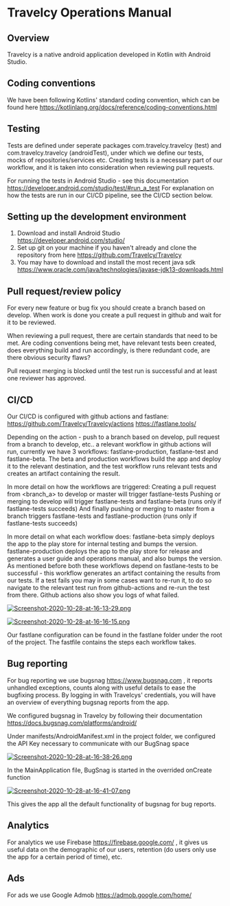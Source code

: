 # Travelcy Operations Manual

## Overview
Travelcy is a native android application developed in Kotlin with Android Studio.

## Coding conventions
We have been following Kotlins' standard coding convention, which can be found here https://kotlinlang.org/docs/reference/coding-conventions.html

## Testing
Tests are defined under seperate packages com.travelcy.travelcy (test) and com.travelcy.travelcy (androidTest), under which we define our tests, mocks of repositories/services etc.
Creating tests is a necessary part of our workflow, and it is taken into consideration when reviewing pull requests.

For running the tests in Android Studio - see this documentation https://developer.android.com/studio/test/#run_a_test 
For explanation on how the tests are run in our CI/CD pipeline, see the CI/CD section below.

## Setting up the development environment
1. Download and install Android Studio https://developer.android.com/studio/
2. Set up git on your machine if you haven't already and clone the repository from here https://github.com/Travelcy/Travelcy
3. You may have to download and install the most recent java sdk https://www.oracle.com/java/technologies/javase-jdk13-downloads.html

## Pull request/review policy
For every new feature or bug fix you should create a branch based on develop. When work is done you create a pull request in github and wait for it to be reviewed.

When reviewing a pull request, there are certain standards that need to be met. Are coding conventions being met, have relevant tests been created, does everything build and run accordingly, is there redundant code, are there obvious security flaws?

Pull request merging is blocked until the test run is successful and at least one reviewer has approved.

## CI/CD
Our CI/CD is configured with github actions and fastlane: https://github.com/Travelcy/Travelcy/actions
https://fastlane.tools/ 

Depending on the action - push to a branch based on develop, pull request from a branch to develop, etc.. a relevant workflow in github actions will run, currently we have 3 workflows: fastlane-production, fastlane-test and fastlane-beta. The beta and production workflows build the app and deploy it to the relevant destination, and the test workflow runs relevant tests and creates an artifact containing the result.

In more detail on how the workflows are triggered:
Creating a pull request from <branch_a> to develop or master will trigger fastlane-tests
Pushing or merging to develop will trigger fastlane-tests and fastlane-beta (runs only if fastlane-tests succeeds)
And finally pushing or merging to master from a branch triggers fastlane-tests and fastlane-production (runs only if fastlane-tests succeeds)

In more detail on what each workflow does:
fastlane-beta simply deploys the app to the play store for internal testing and bumps the version.
fastlane-production deploys the app to the play store for release and generates a user guide and operations manual, and also bumps the version.
As mentioned before both these workflows depend on fastlane-tests to be successful - this workflow generates an artifact containing the results from our tests. If a test fails you may in some cases want to re-run it, to do so navigate to the relevant test run from github-actions and re-run the test from there. Github actions also show you logs of what failed.

[![Screenshot-2020-10-28-at-16-13-29.png](https://i.postimg.cc/sxDqYSkY/Screenshot-2020-10-28-at-16-13-29.png)](https://postimg.cc/k6zT9VXG)

[![Screenshot-2020-10-28-at-16-16-15.png](https://i.postimg.cc/HxjPjHXz/Screenshot-2020-10-28-at-16-16-15.png)](https://postimg.cc/qhVGZPm6)

Our fastlane configuration can be found in the fastlane folder under the root of the project. The fastfile contains the steps each workflow takes.


## Bug reporting
For bug reporting we use bugsnag https://www.bugsnag.com , it reports unhandled exceptions, counts  along with useful details to ease the bugfixing process.
By logging in with Travelcys' credentials, you will have an overview of everything bugsnag reports from the app.

We configured bugsnag in Travelcy by following their documentation https://docs.bugsnag.com/platforms/android/

Under manifests/AndroidManifest.xml in the project folder, we configured the API Key necessary to communicate with our BugSnag space

[![Screenshot-2020-10-28-at-16-38-26.png](https://i.postimg.cc/PrTjSvj8/Screenshot-2020-10-28-at-16-38-26.png)](https://postimg.cc/Z072RR0T)

In the MainApplication file, BugSnag is started in the overrided onCreate function

[![Screenshot-2020-10-28-at-16-41-07.png](https://i.postimg.cc/8P4V9kpX/Screenshot-2020-10-28-at-16-41-07.png)](https://postimg.cc/LnJ7ZpZj)

This gives the app all the default functionality of bugsnag for bug reports.

## Analytics
For analytics we use Firebase https://firebase.google.com/ , it gives us useful data on the demographic of our users, retention (do users only use the app for a certain period of time), etc.

## Ads
For ads we use Google Admob https://admob.google.com/home/ 
